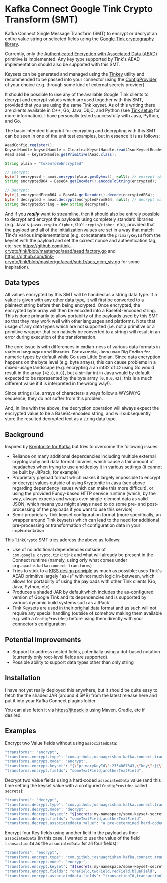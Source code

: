 # Kafka Connect Google Tink Crypto Transform (SMT)

Kafka Connect Single Message Transform (SMT) to encrypt or decrypt an entire value string or selected fields using the [Google Tink cryptography library](https://developers.google.com/tink).

Currently, only the [Authenticated Encryption with Associated Data (AEAD)](https://developers.google.com/tink/aead) primitive is implemented. Any key type supported by Tink's AEAD implementation should also be supported with this SMT.

Keysets can be generated and managed using the [Tinkey](https://developers.google.com/tink/tinkey-overview) utility and recommended to be passed into your connector using the [ConfigProvider](https://kafka.apache.org/38/javadoc/org/apache/kafka/common/config/provider/ConfigProvider.html) of your choice (e.g. through some kind of external secrets provider).

It should be possible to use any of the available Google Tink clients to decrypt and encrypt values which are used together with this SMT, provided that you are using the same Tink keyset. As of this writing there are clients available in C++, Go, Java, ObjC, and Python (see [Tink setup](https://developers.google.com/tink/tink-setup) for more information). I have personally tested successfully with Java, Python, and Go.

The basic intended blueprint for encrypting and decrypting with this SMT can be seen in one of the unit test examples, but in essence it is as follows:

```java
AeadConfig.register();
KeysetHandle keysetHandle = CleartextKeysetHandle.read(JsonKeysetReader.withString(KEYSET_JSON_STRING));
Aead aead = keysetHandle.getPrimitive(Aead.class);

String plain = "tokenToBeEncrypted";

// Encrypt:
byte[] encrypted = aead.encrypt(plain.getBytes(), null); // encrypt without setting optional associatedData
String encryptedB64 = Base64.getEncoder().encodeToString(encrypted);

// Decrypt:
byte[] encryptedFromB64 = Base64.getDecoder().decode(encryptedB64);
byte[] decrypted = aead.decrypt(encryptedFromB64, null); // decrypt without setting optional associatedData
String decryptedString = new String(decrypted);
```

And if you **_really_** want to streamline, then it should also be entirely possible to decrypt and encrypt the payloads using completely standard libraries (e.g. Java's `javax.crypto.Cipher`, Go's `crypto/cipher`, etc), provided that the payload and all of the initialization values are set in a way that match Tink's various implementations (e.g. concatenate the `primaryKeyId` from the keyset with the payload and set the correct nonce and authentication tag, etc; see <https://github.com/tink-crypto/tink/blob/master/go/aead/aead_factory.go> and <https://github.com/tink-crypto/tink/blob/master/go/aead/subtle/aes_gcm_siv.go> for some inspiration).

## Data types

All values encrypted by this SMT will be handled as a string data type. If a value is given with any other data type, it will first be converted to a plaintext string before then being encrypted. Once encrypted, the encrypted byte array will then be encoded into a Base64-encoded string. This is done primarily to allow portability of the payloads used by this SMT so that they may work well with other languages and platforms. Note that usage of any data types which are not supported (i.e. not a primitive or a primitive wrapper that can natively be converted to a string) will result in an error during execution of the transformation.

The core issue is with differences in endian-ness of various data formats in various languages and libraries. For example, Java uses Big Endian for numeric types by default while Go uses Little Endian. Since data encryption happens on the byte level (e.g. byte arrays), this can cause problems in a mixed-usage landscape (e.g. encrypting a an int32 of `42` using Go would result in the array `[42,0,0,0]`, but a similar int in Java would by default expected to be represented by the byte array `[0,0,0,42]`; this is a much different value if it is interpreted in the wrong way!).

Since strings (i.e. arrays of characters) always follow a WYSIWYG sequence, they do not suffer from this problem.

And, in line with the above, the decryption operation will always expect the encrypted value to be a Base64-encoded string, and will subsequently store the resulted decrypted text as a string data type.

## Background

Inspired by [Kryptonite for Kafka](https://github.com/hpgrahsl/kryptonite-for-kafka) but tries to overcome the following issues:

- Reliance on many additional dependencies including multiple external cryptography and data format libraries, which cause a fair amount of headaches when trying to use and deploy it in various settings (it cannot be built by JitPack, for example)
- Proprietary payload format which makes it largely impossible to encrypt or decrypt values outside of using Kryptonite in Java (see above regarding dependency issues which can make this more difficult), or using the provided Funqy-based HTTP service runtime (which, by the way, always expects and wraps even single-element data as valid JSON, which means you might always need to do some pre- and post-processing of the payloads if you want to use this service)
- Semi-proprietary Tink keyset configuration format (more specifically, an wrapper around Tink keysets) which can lead to the need for additional pre-processing or transformation of configuration data in your implementation

This `TinkCrypto` SMT tries address the above as follows:

- Use of no additional dependencies outside of `com.google.crypto.tink:tink` and what will already be present in the Connect runtime (namely, using only what comes under `org.apache.kafka:connect-transforms`)
- Tries to stick to a [KISS design principle](https://en.wikipedia.org/wiki/KISS_principle) as much as possible; uses Tink's AEAD primitive largely "as-is" with not much logic in-between, which allows for portability of using the payloads with other Tink clients (Go, Java, Python, etc)
- Produces a shaded JAR by default which includes the as-configured version of Google Tink and its dependencies and is supported by various dynamic build systems such as JitPack
- Tink Keysets are used in their original data format and as such will not require any special handling (outside of somehow making them available e.g. with a `ConfigProvider`) before using them directly with your connector's configuration

## Potential improvements

- Support to address nested fields, potentially using a dot-based notation (currently only root-level fields are supported).
- Possible ability to support data types other than only string

## Installation

I have not yet really deployed this anywhere, but it should be quite easy to fetch the the shaded JAR (around 4.5MB) from the latest release here and put it into your Kafka Connect plugins folder.

You can also fetch it via <https://jitpack.io> using Maven, Gradle, etc if desired.

## Examples

Encrypt two Value fields without using `associatedData`:

```sh
"transforms": "encrypt",
"transforms.encrypt.type": "com.github.joshuagrisham.kafka.connect.transforms.TinkCrypto$Value",
"transforms.encrypt.mode": "encrypt",
"transforms.encrypt.keyset": "{\"primaryKeyId\":2354067343,\"key\":[{\"keyData\":{\"typeUrl\":\"type.googleapis.com/google.crypto.tink.AesGcmKey\",\"value\":\"GiC67oOIK5gZHMWFEzjO5zuWBxlL3UONH5iM4ShKPalYlQ==\",\"keyMaterialType\":\"SYMMETRIC\"},\"status\":\"ENABLED\",\"keyId\":2354067343,\"outputPrefixType\":\"TINK\"}]}",
"transforms.encrypt.fields": "someTextField,anotherTextField",
```

Decrypt two Value fields using a hard-coded `associatedData` value (and this time setting the keyset value with a configured `ConfigProvider` called `secrets`):

```sh
"transforms": "decrypt",
"transforms.decrypt.type": "com.github.joshuagrisham.kafka.connect.transforms.TinkCrypto$Value",
"transforms.decrypt.mode": "decrypt",
"transforms.decrypt.keyset": "${secrets:my-namespace/some-keyset-secret:keyset.json}",
"transforms.decrypt.fields": "someTextField,anotherTextField",
"transforms.decrypt.associateddata.value": "a pre-determined hard-coded auth value used during encryption",
```

Encrypt four Key fields using another field in the payload as their `associatedData` (in this case, I wanted to use the value of the field `transactionId` as the `associatedData` for all four fields):

```sh
"transforms": "encrypt",
"transforms.encrypt.type": "com.github.joshuagrisham.kafka.connect.transforms.TinkCrypto$Key",
"transforms.encrypt.mode": "encrypt",
"transforms.encrypt.keyset": "${secrets:my-namespace/some-keyset-secret:keyset.json}",
"transforms.encrypt.fields": "oneField,twoField,redField,blueField",
"transforms.encrypt.associateddata.fields": "transactionId,transactionId,transactionId,transactionId",
```
